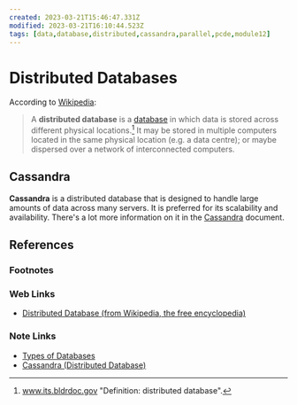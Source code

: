 ```yaml
---
created: 2023-03-21T15:46:47.331Z
modified: 2023-03-21T16:10:44.523Z
tags: [data,database,distributed,cassandra,parallel,pcde,module12]
---
```

# Distributed Databases

According to [Wikipedia][distributed-db-zk]:

>A **distributed database** is a [database][db-types-zk] in which
>data is stored across different physical locations.[^1]
>It may be stored in multiple computers located in
>the same physical location (e.g. a data centre);
>or maybe dispersed over a network of interconnected computers.

## Cassandra

**Cassandra** is a distributed database that
is designed to handle large amounts of data across many servers.
It is preferred for its scalability and availability.
There's a lot more information on it in the [Cassandra][cassandra-zk] document.

## References

### Footnotes

[^1]: www.its.bldrdoc.gov "Definition: distributed database".

### Web Links

* [Distributed Database (from Wikipedia, the free encyclopedia)][distributed-db-zk]

<!-- Hidden References -->
[distributed-db-zk]: https://en.wikipedia.org/wiki/Distributed_database "Distributed Database (from Wikipedia, the free encyclopedia)"

### Note Links

* [Types of Databases][db-types-zk]
* [Cassandra (Distributed Database)][cassandra-zk]

<!-- Hidden References -->
[db-types-zk]: ./types-of-database.md "Types of Databases"
[cassandra-zk]: ./cassandra.md "Cassandra (Distributed Database)"
